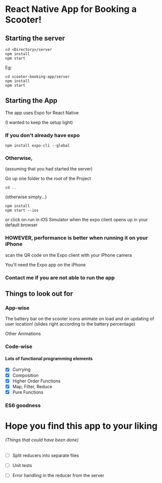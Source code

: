# React Native App for Booking a Scooter!
## Starting the server
```
cd <Directory>/server
npm install
npm start 
```
Eg:
```
cd scooter-booking-app/server
npm install
npm start
```


## Starting the App
The app uses Expo for React Native

(I wanted to keep the setup light)

### If you don't already have expo
```
npm install expo-cli --global

```
### Otherwise,
(assuming that you had started the server)

Go up one folder to the root of the Project
```
cd ..
```
(otherwise simply...)
```
npm install
npm start --ios
```
or click on run in iOS Simulator when the expo client opens up in your default browser

### HOWEVER, performance is better when running it on your iPhone

scan the QR code on the Expo client with your iPhone camera

You'll need the Expo app on the iPhone

### Contact me if you are not able to run the app

## Things to look out for
### App-wise
The battery bar on the scooter icons animate on load and on updating of user location! (slides right according to the battery percentage)

Other Animations

### Code-wise
#### Lots of functional programming elements

- [x] Currying
- [x] Composition
- [x] Higher Order Functions
- [x] Map, Filter, Reduce
- [x] Pure Functions

### ES6 goodness



# Hope you find this app to your liking

###### (Things that could have been done)
- [ ] Split reducers into separate files 
- [ ] Unit tests
- [ ] Error handling in the reducer from the server


